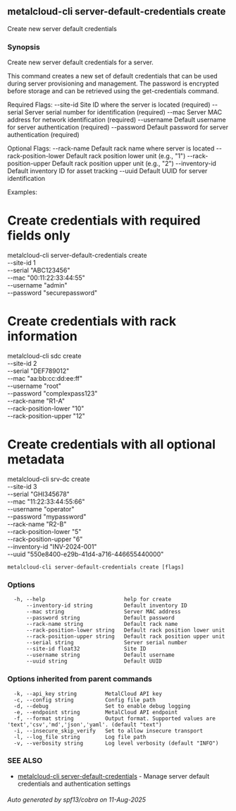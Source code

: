 ## metalcloud-cli server-default-credentials create

Create new server default credentials

### Synopsis

Create new server default credentials for a server.

This command creates a new set of default credentials that can be used during server
provisioning and management. The password is encrypted before storage and can be retrieved
using the get-credentials command.

Required Flags:
  --site-id     Site ID where the server is located (required)
  --serial      Server serial number for identification (required)
  --mac         Server MAC address for network identification (required)
  --username    Default username for server authentication (required)
  --password    Default password for server authentication (required)

Optional Flags:
  --rack-name              Default rack name where server is located
  --rack-position-lower    Default rack position lower unit (e.g., "1")
  --rack-position-upper    Default rack position upper unit (e.g., "2")
  --inventory-id           Default inventory ID for asset tracking
  --uuid                   Default UUID for server identification

Examples:
  # Create credentials with required fields only
  metalcloud-cli server-default-credentials create \
    --site-id 1 \
    --serial "ABC123456" \
    --mac "00:11:22:33:44:55" \
    --username "admin" \
    --password "securepassword"

  # Create credentials with rack information
  metalcloud-cli sdc create \
    --site-id 2 \
    --serial "DEF789012" \
    --mac "aa:bb:cc:dd:ee:ff" \
    --username "root" \
    --password "complexpass123" \
    --rack-name "R1-A" \
    --rack-position-lower "10" \
    --rack-position-upper "12"

  # Create credentials with all optional metadata
  metalcloud-cli srv-dc create \
    --site-id 3 \
    --serial "GHI345678" \
    --mac "11:22:33:44:55:66" \
    --username "operator" \
    --password "mypassword" \
    --rack-name "R2-B" \
    --rack-position-lower "5" \
    --rack-position-upper "6" \
    --inventory-id "INV-2024-001" \
    --uuid "550e8400-e29b-41d4-a716-446655440000"

```
metalcloud-cli server-default-credentials create [flags]
```

### Options

```
  -h, --help                         help for create
      --inventory-id string          Default inventory ID
      --mac string                   Server MAC address
      --password string              Default password
      --rack-name string             Default rack name
      --rack-position-lower string   Default rack position lower unit
      --rack-position-upper string   Default rack position upper unit
      --serial string                Server serial number
      --site-id float32              Site ID
      --username string              Default username
      --uuid string                  Default UUID
```

### Options inherited from parent commands

```
  -k, --api_key string         MetalCloud API key
  -c, --config string          Config file path
  -d, --debug                  Set to enable debug logging
  -e, --endpoint string        MetalCloud API endpoint
  -f, --format string          Output format. Supported values are 'text','csv','md','json','yaml'. (default "text")
  -i, --insecure_skip_verify   Set to allow insecure transport
  -l, --log_file string        Log file path
  -v, --verbosity string       Log level verbosity (default "INFO")
```

### SEE ALSO

* [metalcloud-cli server-default-credentials](metalcloud-cli_server-default-credentials.md)	 - Manage server default credentials and authentication settings

###### Auto generated by spf13/cobra on 11-Aug-2025
